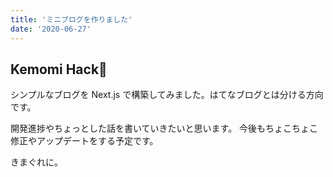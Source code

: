 ```yaml
---
title: 'ミニブログを作りました'
date: '2020-06-27'
---
```


## Kemomi Hack🐾

シンプルなブログを Next.js で構築してみました。はてなブログとは分ける方向です。

開発進捗やちょっとした話を書いていきたいと思います。
今後もちょこちょこ修正やアップデートをする予定です。

きまぐれに。
